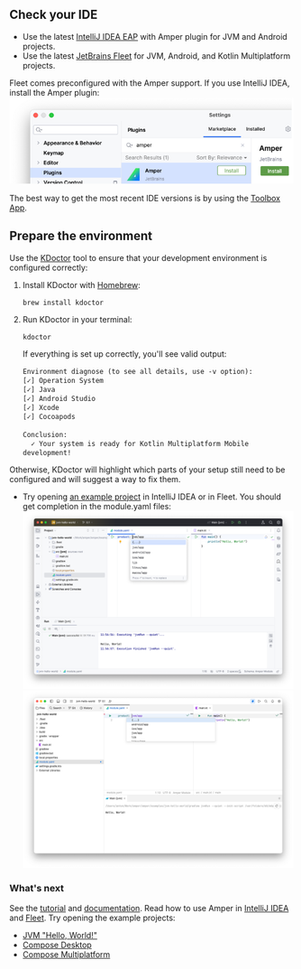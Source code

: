 ## Check your IDE

* Use the latest [IntelliJ IDEA EAP](https://www.jetbrains.com/idea/nextversion/) with Amper plugin for JVM and Android projects.
* Use the latest [JetBrains Fleet](https://www.jetbrains.com/fleet/) for JVM, Android, and Kotlin Multiplatform projects.
 
Fleet comes preconfigured with the Amper support. If you use IntelliJ IDEA, install the Amper plugin: ![](images/ij-plugin.png)

The best way to get the most recent IDE versions is by using the [Toolbox App](https://www.jetbrains.com/lp/toolbox/).

## Prepare the environment

Use the [KDoctor](https://github.com/Kotlin/kdoctor) tool to ensure that your development environment is configured correctly:

1. Install KDoctor with [Homebrew](https://brew.sh/):

    ```text
    brew install kdoctor
    ```

2. Run KDoctor in your terminal:

    ```text
    kdoctor
    ```

   If everything is set up correctly, you'll see valid output:

   ```text
   Environment diagnose (to see all details, use -v option):
   [✓] Operation System
   [✓] Java
   [✓] Android Studio
   [✓] Xcode
   [✓] Cocoapods
   
   Conclusion:
     ✓ Your system is ready for Kotlin Multiplatform Mobile development!
   ```

Otherwise, KDoctor will highlight which parts of your setup still need to be configured and will suggest a way to fix
them.


- Try opening [an example project](../examples-gradle/jvm) in IntelliJ IDEA or in Fleet. 
  You should get completion in the module.yaml files:
  ![](images/amper-in-ij.png)
  ![](images/amper-in-fleet.png)

### What's next
See the [tutorial](Tutorial.md) and [documentation](Documentation.md). Read how to use Amper in [IntelliJ IDEA](Usage.md#using-amper-in-intellij-idea) and [Fleet](Usage.md#using-amper-in-fleet). Try opening the example projects:
  - [JVM "Hello, World!"](../examples-gradle/jvm)
  - [Compose Desktop](../examples-gradle/compose-desktop)
  - [Compose Multiplatform](../examples-gradle/compose-multiplatform)
